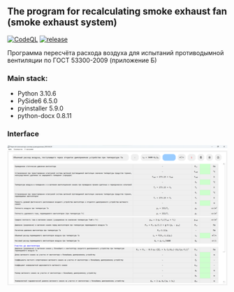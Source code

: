 ## The program for recalculating smoke exhaust fan (smoke exhaust system)
[![CodeQL](https://github.com/polnikov/recalculation-smoke-exhaust-fan/actions/workflows/codeql-analysis.yml/badge.svg?branch=main)](https://github.com/polnikov/recalculation-smoke-exhaust-fan/actions/workflows/codeql-analysis.yml) [![release](https://img.shields.io/github/v/release/polnikov/recalculation-smoke-exhaust-fan)](https://github.com/polnikov/recalculation-smoke-exhaust-fan/releases)

Программа пересчёта расхода воздуха для испытаний противодымной вентиляции по ГОСТ 53300-2009 (приложение Б)

### **Main stack:**
- Python 3.10.6
- PySide6 6.5.0
- pyinstaller 5.9.0
- python-docx 0.8.11

### **Interface**
![Main tab](/docs/img/main_window.png)
